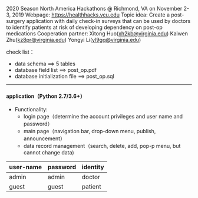2020 Season North America Hackathons @ Richmond, VA on November 2-3, 2019
Webpage: https://healthhacks.vcu.edu
Topic idea: Create a post-surgery application with daily check-in surveys that can be 
		  used by doctors to identify patients at risk of developing dependency on 
		  post-op medications
Cooperation partner: Xitong Huo(xh2kb@virginia.edu)
				 Kaiwen Zhu(kz8pr@virginia.edu)
				 Yongyi Li(yl9gq@virginia.edu)


check list：
- data schema ==> 5 tables 
- database field list ==> post_op.pdf
- database initialization file ==> post_op.sql
-----
#### application（Python 2.7/3.6+）
- Functionality:
  - login page（determine the account privileges and user name and password）
  - main page（navigation bar, drop-down menu, publish, announcement）
  - data record management（search, delete, add, pop-p menu, but cannot change data)


user-name | password | identity 
---|--- |--- 
admin| admin | doctor 
guest | guest | patient 
